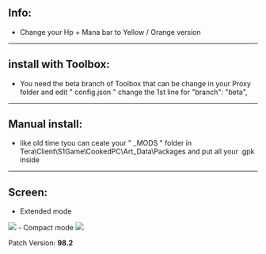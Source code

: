 ## Info:

- Change your Hp + Mana bar to Yellow / Orange version

---

## install with Toolbox:
  - You need the beta branch of Toolbox that can be change in your Proxy folder and edit " config.json  " 
change the 1st line for "branch": "beta",

---

## Manual install:
- like old time tyou can ceate your " _MODS " folder in Tera\Client\S1Game\CookedPC\Art_Data\Packages and put all your .gpk inside

---

## Screen: 
- Extended mode
<img src=https://cdn.discordapp.com/attachments/750058700210831494/759391636777205760/unknown.png>
- Compact mode
<img src=https://cdn.discordapp.com/attachments/439380163197665281/759389943339417640/unknown.png>

Patch Version: **98.2**
